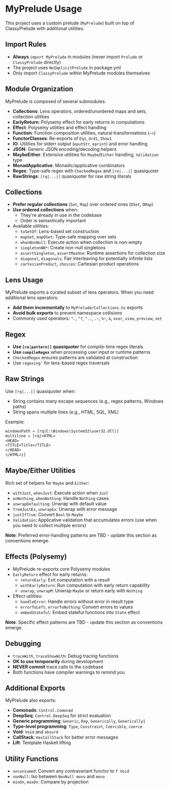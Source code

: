 # MyPrelude Usage

This project uses a custom prelude (`MyPrelude`) built on top of ClassyPrelude with additional utilities.

## Import Rules
- **Always** `import MyPrelude` in modules (never import `Prelude` or `ClassyPrelude` directly)
- The project uses `NoImplicitPrelude` in package.yml
- Only import `ClassyPrelude` within MyPrelude modules themselves

## Module Organization

MyPrelude is composed of several submodules:

- **Collections**: Lens operators, ordered/unordered maps and sets, collection utilities
- **EarlyReturn**: Polysemy effect for early returns in computations
- **Effect**: Polysemy utilities and effect handling
- **Function**: Function composition utilities, natural transformations (`~>`)
- **FunctorClasses**: Re-exports of `Eq1`, `Ord1`, `Show1`
- **IO**: Utilities for stderr output (`eputStr`, `eprint`) and error handling
- **JSON**: Generic JSON encoding/decoding helpers
- **MaybeEither**: Extensive utilities for `Maybe`/`Either` handling, `Validation` type
- **MonadApplicative**: Monadic/applicative combinators
- **Regex**: Type-safe regex with `CheckedRegex` and `[re|...|]` quasiquoter
- **RawStrings**: `[rq|...|]` quasiquoter for raw string literals

## Collections

- **Prefer regular collections** (`Set`, `Map`) over ordered ones (`OSet`, `OMap`)
- **Use ordered collections** when:
  - They're already in use in the codebase
  - Order is semantically important
- Available utilities:
  - `toSetOf`: Lens-based set construction
  - `mapSet`, `mapOSet`: Type-safe mapping over sets
  - `whenNonNull`: Execute action when collection is non-empty
  - `singletonNN*`: Create non-null singletons
  - `assertSingleton`, `assertMaxOne`: Runtime assertions for collection size
  - `diagonal`, `diagonals`: Fair interleaving for potentially infinite lists
  - `cartesianProduct`, `choices`: Cartesian product operations

## Lens Usage

MyPrelude exports a curated subset of lens operators. When you need additional lens operators:
- **Add them incrementally** to `MyPrelude/Collections.hs` exports
- **Avoid bulk exports** to prevent namespace collisions
- Commonly used operators: `^.`, `^?`, `^..`, `.~`, `%~`, `&`, `over`, `view`, `preview`, `set`

## Regex

- **Use `[re|pattern|]` quasiquoter** for compile-time regex literals
- **Use `compileRegex`** when processing user input or runtime patterns
- `CheckedRegex` ensures patterns are validated at construction
- Use `regexing'` for lens-based regex traversals

## Raw Strings

Use `[rq|...|]` quasiquoter when:
- String contains many escape sequences (e.g., regex patterns, Windows paths)
- String spans multiple lines (e.g., HTML, SQL, XML)

Example:
```haskell
windowsPath = [rq|C:\Windows\System32\user32.dll|]
multiline = [rq|<HTML>
<HEAD>
<TITLE>Title</TITLE>
</HEAD>
</HTML>|]
```

## Maybe/Either Utilities

Rich set of helpers for `Maybe` and `Either`:
- `withJust`, `whenJust`: Execute action when `Just`
- `onNothing`, `whenNothing`: Handle `Nothing` cases
- `unwrapDefaulting`: Unwrap with default value
- `fromJustEx`, `unwrapEx`: Unwrap with error message
- `justIfTrue`: Convert `Bool` to `Maybe`
- `Validation`: Applicative validation that accumulates errors (use when you need to collect multiple errors)

**Note**: Preferred error-handling patterns are TBD - update this section as conventions emerge.

## Effects (Polysemy)

- MyPrelude re-exports core Polysemy modules
- `EarlyReturn` effect for early returns:
  - `returnEarly`: Exit computation with a result
  - `withEarlyReturn`: Run computation with early return capability
  - `unwrap`, `unwrapM`: Unwrap `Maybe` or return early with `Nothing`
- Effect utilities:
  - `handleError`: Handle errors without error in result type
  - `errorToLeft`, `errorToNothing`: Convert errors to values
  - `embedStateful`: Embed stateful functions into `State` effect

**Note**: Specific effect patterns are TBD - update this section as conventions emerge.

## Debugging

- `traceWith`, `traceShowWith`: Debug tracing functions
- **OK to use temporarily** during development
- **NEVER commit** trace calls to the codebase
- Both functions have compiler warnings to remind you

## Additional Exports

MyPrelude also exports:
- **Comonads**: `Control.Comonad`
- **DeepSeq**: `Control.DeepSeq` for strict evaluation
- **Generic programming**: `Generic`, `Rep`, `Generically`, `Generically1`
- **Type-level programming**: `Type`, `Constraint`, `Coercible`, `coerce`
- **Void**: `Void` and `absurd`
- **CallStack**: `HasCallStack` for better error messages
- **Lift**: Template Haskell lifting

## Utility Functions

- `unconsumed`: Convert any contravariant functor to `f Void`
- `nonNull`: Iso between `NonNull mono` and `mono`
- `minOn`, `maxOn`: Compare by projection
